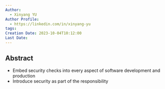 ```yaml
---
Author:
  - Xinyang YU
Author Profile:
  - https://linkedin.com/in/xinyang-yu
tags: 
Creation Date: 2023-10-04T10:12:00
Last Date:
---
```

## Abstract
- Embed security checks into every aspect of software development and production
- Introduce security as part of the responsibility